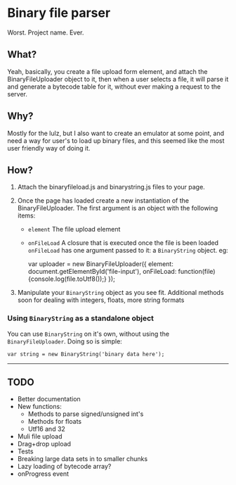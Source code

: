 # Binary file parser

Worst. Project name. Ever.

## What?

Yeah, basically, you create a file upload form element, and attach the BinaryFileUploader object to it, then when a user selects a file, it will parse it and generate a bytecode table for it, without ever making a request to the server.

## Why?

Mostly for the lulz, but I also want to create an emulator at some point, and need a way for user's to load up binary files, and this seemed like the most user friendly way of doing it.

## How?

1. Attach the binaryfileload.js and binarystring.js files to your page.
2. Once the page has loaded create a new instantiation of the BinaryFileUploader. The first argument is an object with the following items:
   * `element` The file upload element
   * `onFileLoad` A closure that is executed once the file is been loaded
   `onFileLoad` has one argument passed to it: a `BinaryString` object.
   eg:

        var uploader = new BinaryFileUploader({
            element:    document.getElementById('file-input'),
            onFileLoad: function(file) {console.log(file.toUtf8());}
        });

3. Manipulate your `BinaryString` object as you see fit. Additional methods soon for dealing with integers, floats, more string formats

### Using `BinaryString` as a standalone object

You can use `BinaryString` on it's own, without using the `BinaryFileUploader`. Doing so is simple:

    var string = new BinaryString('binary data here');

- - -

## TODO

* Better documentation
* New functions:
  * Methods to parse signed/unsigned int's
  * Methods for floats
  * Utf16 and 32
* Muli file upload
* Drag+drop upload
* Tests
* Breaking large data sets in to smaller chunks
* Lazy loading of bytecode array?
* onProgress event
